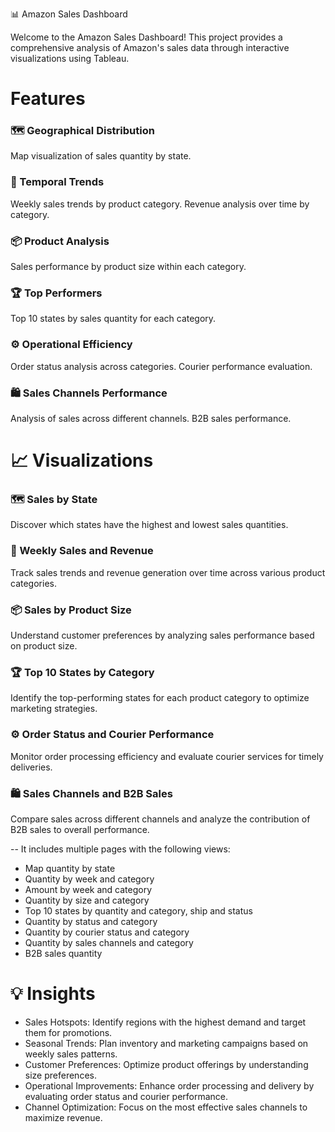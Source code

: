 📊 Amazon Sales Dashboard

Welcome to the Amazon Sales Dashboard! This project provides a comprehensive analysis of Amazon's sales data through interactive visualizations using Tableau.

# Features

### 🗺 Geographical Distribution
Map visualization of sales quantity by state.

### 📅 Temporal Trends
Weekly sales trends by product category.
Revenue analysis over time by category.

### 📦 Product Analysis
Sales performance by product size within each category.

### 🏆 Top Performers
Top 10 states by sales quantity for each category.

### ⚙️ Operational Efficiency
Order status analysis across categories.
Courier performance evaluation.

### 🛍 Sales Channels Performance
Analysis of sales across different channels.
B2B sales performance.

# 📈 Visualizations

### 🗺 Sales by State
Discover which states have the highest and lowest sales quantities.

### 📅 Weekly Sales and Revenue
Track sales trends and revenue generation over time across various product categories.

### 📦 Sales by Product Size
Understand customer preferences by analyzing sales performance based on product size.

### 🏆 Top 10 States by Category
Identify the top-performing states for each product category to optimize marketing strategies.

### ⚙️ Order Status and Courier Performance
Monitor order processing efficiency and evaluate courier services for timely deliveries.

### 🛍 Sales Channels and B2B Sales
Compare sales across different channels and analyze the contribution of B2B sales to overall performance.

-- It includes multiple pages with the following views:

- Map quantity by state
- Quantity by week and category
- Amount by week and category
- Quantity by size and category
- Top 10 states by quantity and category, ship and status
- Quantity by status and category
- Quantity by courier status and category
- Quantity by sales channels and category
- B2B sales quantity

# 💡 Insights

- Sales Hotspots: Identify regions with the highest demand and target them for promotions.
- Seasonal Trends: Plan inventory and marketing campaigns based on weekly sales patterns.
- Customer Preferences: Optimize product offerings by understanding size preferences.
- Operational Improvements: Enhance order processing and delivery by evaluating order status and courier performance.
- Channel Optimization: Focus on the most effective sales channels to maximize revenue.
